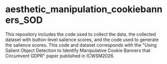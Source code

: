 # aesthetic_manipulation_cookiebanners_SOD
This repository includes the code used to collect the data, the collected dataset with button-level salience scores, and the code used to generate the salience scores.  This code and dataset corresponds with the "Using Salient Object Detection to Identify Manipulative Cookie Banners that Circumvent GDPR" paper published in ICWSM2026. 
